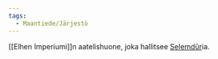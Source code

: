 ```yaml
---
tags:
  - Maantiede/Järjestö
---
```

[[Elhen Imperiumi]]n aatelishuone, joka hallitsee [Selemdûr](Selemdûr.md)ia.